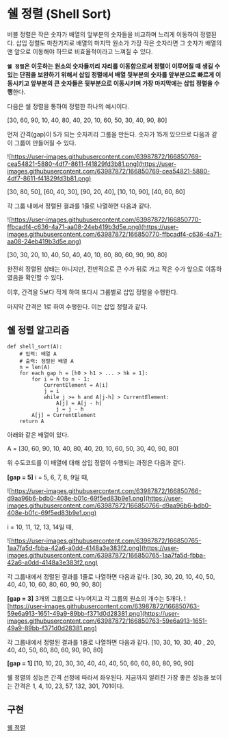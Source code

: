 # 쉘 **정렬 (Shell Sort)**

버블 정렬은 작은 숫자가 배열의 앞부분의 숫자들을 비교하며 느리게 이동하여 정렬된다. 삽입 정렬도 마찬가지로 배열의 마지막 원소가 가장 작은 숫자라면 그 숫자가 배열의 맨 앞으로 이동해야 하므로 비효율적이라고 느껴질 수 있다.

**`쉘 정렬`은 이웃하는 원소의 숫자들끼리 자리를 이동함으로써 정렬이 이루어질 때 생길 수 있는 단점을 보완하기 위해서 삽입 정렬에서 배열 뒷부분의 숫자를 앞부분으로 빠르게 이동시키고 앞부분의 큰 숫자들은 뒷부분으로 이동시키며 가장 마지막에는 삽입 정렬을 수행**한다.

다음은 쉘 정렬을 통하여 정렬한 하나의 예시이다.

[30, 60, 90, 10, 40, 80, 40, 20, 10, 60, 50, 30, 40, 90, 80]

먼저 간격(gap)이 5가 되는 숫자끼리 그룹을 만든다. 숫자가 15개 있으므로 다음과 같이 그룹이 만들어질 수 있다.

![https://user-images.githubusercontent.com/63987872/166850769-cea54821-5880-4df7-8611-f41829fd3b81.png](https://user-images.githubusercontent.com/63987872/166850769-cea54821-5880-4df7-8611-f41829fd3b81.png)

[30, 80, 50], [60, 40, 30], [90, 20, 40], [10, 10, 90], [40, 60, 80]

각 그룹 내에서 정렬된 결과를 1줄로 나열하면 다음과 같다.

![https://user-images.githubusercontent.com/63987872/166850770-ffbcadf4-c636-4a71-aa08-24eb419b3d5e.png](https://user-images.githubusercontent.com/63987872/166850770-ffbcadf4-c636-4a71-aa08-24eb419b3d5e.png)

[30, 30, 20, 10, 40, 50, 40, 40, 10, 60, 80, 60, 90, 90, 80]

완전히 정렬된 상태는 아니지만, 전반적으로 큰 수가 뒤로 가고 작은 수가 앞으로 이동하였음을 확인할 수 있다.

이후, 간격을 5보다 작게 하여 또다시 그룹별로 삽입 정렬을 수행한다.

마지막 간격은 1로 하여 수행한다. 이는 삽입 정렬과 같다.

## 쉘 **정렬** 알고리즘

```
def shell_sort(A):
	# 입력: 배열 A
	# 출력: 정렬된 배열 A
	n = len(A)
	for each gap h = [h0 > h1 > ... > hk = 1]:
		for i = h to n - 1:
			CurrentElement = A[i]
			j = i
			while j >= h and A[j-h] > CurrentElement:
				A[j] = A[j - h]
				j = j - h
		A[j] = CurrentElement
	return A
```

아래와 같은 배열이 있다.

A = [30, 60, 90, 10, 40, 80, 40, 20, 10, 60, 50, 30, 40, 90, 80]

위 수도코드를 이 배열에 대해 삽입 정렬이 수행되는 과정은 다음과 같다.

**[gap = 5]**
i = 5, 6, 7, 8, 9일 때,

![https://user-images.githubusercontent.com/63987872/166850766-d9aa96b6-bdb0-408e-b01c-69f5ed83b9e1.png](https://user-images.githubusercontent.com/63987872/166850766-d9aa96b6-bdb0-408e-b01c-69f5ed83b9e1.png)

i = 10, 11, 12, 13, 14일 때,

![https://user-images.githubusercontent.com/63987872/166850765-1aa7fa5d-fbba-42a6-a0dd-4148a3e383f2.png](https://user-images.githubusercontent.com/63987872/166850765-1aa7fa5d-fbba-42a6-a0dd-4148a3e383f2.png)

각 그룹내에서 정렬된 결과를 1줄로 나열하면 다음과 같다.
[30, 30, 20, 10, 40, 50, 40, 40, 10, 60, 80, 60, 90, 90, 80]

**[gap = 3]**
3개의 그룹으로 나누어지고 각 그룹의 원소의 개수는 5개다.
![https://user-images.githubusercontent.com/63987872/166850763-59e6a913-1651-49a9-89bb-f371d0d28381.png](https://user-images.githubusercontent.com/63987872/166850763-59e6a913-1651-49a9-89bb-f371d0d28381.png)

각 그룹내에서 정렬된 결과를 1줄로 나열하면 다음과 같다.
[10, 30, 10, 30, 40 , 20, 40, 40, 50, 60, 80, 60, 90, 90, 80]

**[gap = 1]**
[10, 10, 20, 30, 30, 40, 40, 40, 50, 60, 60, 80, 80, 90, 90]

쉘 정렬의 성능은 간격 선정에 따라서 좌우된다. 지금까지 알려진 가장 좋은 성능을 보이는 간격은 1, 4, 10, 23, 57, 132, 301, 701이다.

## 구현

[쉘 정렬](shell_sort.py)
